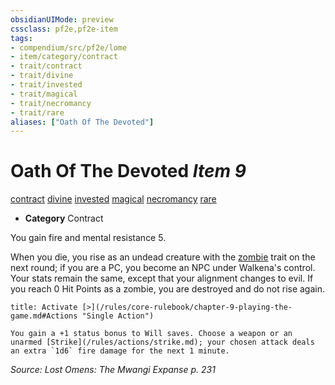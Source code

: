 ```yaml
---
obsidianUIMode: preview
cssclass: pf2e,pf2e-item
tags:
- compendium/src/pf2e/lome
- item/category/contract
- trait/contract
- trait/divine
- trait/invested
- trait/magical
- trait/necromancy
- trait/rare
aliases: ["Oath Of The Devoted"]
---
```

# Oath Of The Devoted *Item 9*  
[contract](/rules/traits/contract-lol.md)  [divine](/rules/traits/divine.md)  [invested](/rules/traits/invested.md)  [magical](/rules/traits/magical.md)  [necromancy](/rules/traits/necromancy.md)  [rare](/rules/traits/rare.md)  

- **Category** Contract

You gain fire and mental resistance 5.

When you die, you rise as an undead creature with the [zombie](/rules/traits/zombie-b1.md) trait on the next round; if you are a PC, you become an NPC under Walkena's control. Your stats remain the same, except that your alignment changes to evil. If you reach 0 Hit Points as a zombie, you are destroyed and do not rise again.

```ad-embed-ability
title: Activate [>](/rules/core-rulebook/chapter-9-playing-the-game.md#Actions "Single Action")

You gain a +1 status bonus to Will saves. Choose a weapon or an unarmed [Strike](/rules/actions/strike.md); your chosen attack deals an extra `1d6` fire damage for the next 1 minute.
```

*Source: Lost Omens: The Mwangi Expanse p. 231*